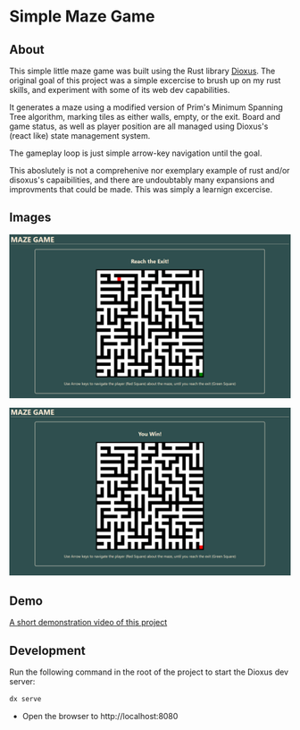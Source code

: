 # Simple Maze Game
## About

This simple little maze game was built using the Rust library [Dioxus](https://dioxuslabs.com/). The original goal of this project was a simple excercise to brush up on my rust skills, and experiment with some of its web dev capabilities.

It generates a maze using a modified version of Prim's Minimum Spanning Tree algorithm, marking tiles as either walls, empty, or the exit. Board and game status, as well as player position are all managed using Dioxus's (react like) state management system.

The gameplay loop is just simple arrow-key navigation until the goal.

This aboslutely is not a comprehenive nor exemplary example of rust and/or disoxus's capaibilities, and there are undoubtably many expansions and improvments that could be made. This was simply a learnign excercise.

## Images

![The Game in progress](assets/maze_game1.png)

![Victory Screen](assets/maze_game2.png)

## Demo

[A short demonstration video of this project](https://www.youtube.com/watch?v=HYFAzgMTMEI)

## Development

Run the following command in the root of the project to start the Dioxus dev server:

```bash
dx serve
```

- Open the browser to http://localhost:8080